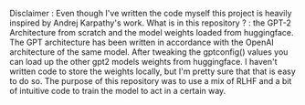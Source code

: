 Disclaimer : Even though I've written the code myself this project is heavily inspired by Andrej Karpathy's work.
What is in this repository ? : the GPT-2 Architecture from scratch and the model weights loaded from huggingface.
The GPT architecture has been written in accordance with the OpenAI architecture of the same model.
After tweaking the gptconfig() values you can load up the other gpt2 models weights from huggingface.
I haven't written code to store the weights locally, but I'm pretty sure that that is easy to do so.
The purpose of this repository was to use a mix of RLHF and a bit of intuitive code to train the model to act in a certain way.
